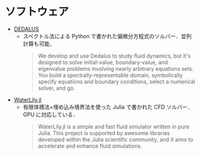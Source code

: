 # ソフトウェア

- [DEDALUS](https://dedalus-project.org/)
  - スペクトル法による Python で書かれた偏微分方程式のソルバー．並列計算も可能．
    > We develop and use Dedalus to study fluid dynamics, but it's designed to solve initial-value, boundary-value, and eigenvalue problems involving nearly arbitrary equations sets. You build a spectrally-representable domain, symbolically specify equations and boundary conditions, select a numerical solver, and go.
- [WaterLily.jl](https://github.com/WaterLily-jl/WaterLily.jl)
  - 有限体積法+埋め込み境界法を使った Julia で書かれた CFD ソルバー．GPU に対応している．
    > WaterLily.jl is a simple and fast fluid simulator written in pure Julia. This project is supported by awesome libraries developed within the Julia scientific community, and it aims to accelerate and enhance fluid simulations.

